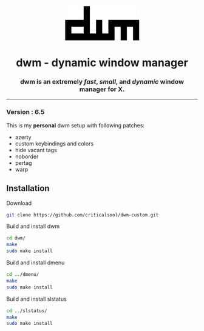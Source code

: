 <div align="center">
  <img src="dwm/dwm.png" width="195" height="90"/>

  # dwm - dynamic window manager
  ### dwm is an extremely ***fast***, ***small***, and ***dynamic*** window manager for X.

</div>

---
### Version : 6.5

This is my **personal** dwm setup with following patches:

- azerty
- custom keybindings and colors
- hide vacant tags
- noborder
- pertag
- warp

## Installation
Download
```bash
git clone https://github.com/criticalsool/dwm-custom.git
```
Build and install dwm
```bash
cd dwm/
make
sudo make install
```
Build and install dmenu
```bash
cd ../dmenu/
make
sudo make install
```
Build and install slstatus
```bash
cd ../slstatus/
make
sudo make install
```
